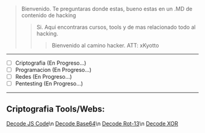 > Bienvenido. Te preguntaras donde estas, bueno estas en un .MD de contenido de hacking
>> Si. Aqui encontraras cursos, tools y de mas relacionado todo al hacking.
>>> Bienvenido al camino hacker. ATT: xKyotto
___
* [ ] Criptografia (En Progreso...)
* [ ] Programacion (En Progreso...)
* [ ] Redes (En Progreso...)
* [ ] Pentesting (En Progreso...)
___
## Criptografia Tools/Webs:
[Decode JS Code](http://jsnice.org/)\n
[Decode Base64](https://www.base64decode.org/)\n
[Decode Rot-13](https://rot13.com/)\n
[Decode XOR](https://www.browserling.com/tools/xor-decrypt)
